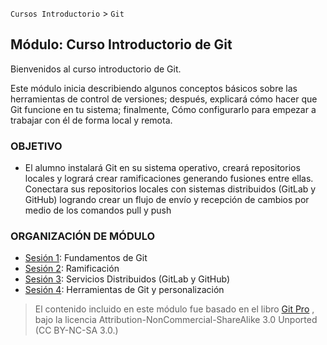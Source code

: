 `Cursos Introductorio` > `Git`

## Módulo: Curso Introductorio de Git

Bienvenidos al curso introductorio de Git.

Este módulo inicia describiendo algunos conceptos básicos sobre las herramientas de control de versiones; después, explicará cómo hacer que Git funcione en tu sistema; finalmente, Cómo configurarlo para empezar a trabajar con él de forma local y remota. 

### OBJETIVO 

 - El alumno instalará Git en su sistema operativo, creará repositorios locales y logrará crear ramificaciones generando fusiones entre ellas. Conectara sus repositorios locales con sistemas distribuidos (GitLab y GitHub) logrando crear un flujo de envío y recepción de cambios por medio de los comandos pull y push


### ORGANIZACIÓN DE MÓDULO 
 
 - [Sesión 1](https://github.com/beduExpert/Curso-Introductorio-Git-2020/tree/master/Sesion%201): Fundamentos de Git
 - [Sesión 2](https://github.com/beduExpert/Curso-Introductorio-Git-2020/tree/master/Sesion%202): Ramificación
 - [Sesión 3](https://github.com/beduExpert/Curso-Introductorio-Git-2020/tree/master/Sesion%203): Servicios Distribuidos (GitLab y GitHub)
 - [Sesión 4](): Herramientas de Git y personalización

 
> El contenido incluido en este módulo fue basado en el libro [Git Pro](https://git-scm.com/book/es/v2) , bajo la licencia Attribution-NonCommercial-ShareAlike 3.0 Unported (CC BY-NC-SA 3.0.)   

